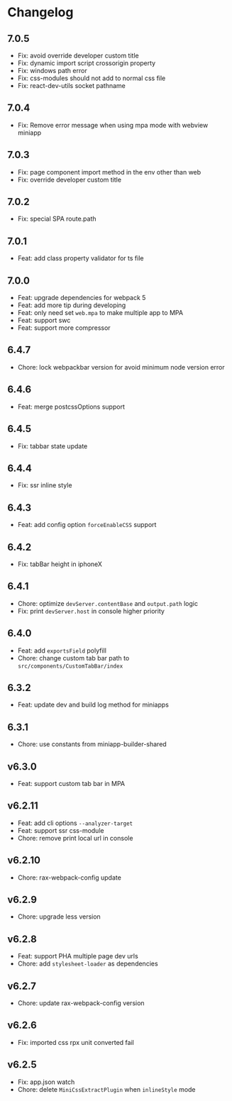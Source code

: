 # Changelog

## 7.0.5

- Fix: avoid override developer custom title
- Fix: dynamic import script crossorigin property
- Fix: windows path error
- Fix: css-modules should not add to normal css file
- Fix: react-dev-utils socket pathname

## 7.0.4

- Fix: Remove error message when using mpa mode with webview miniapp

## 7.0.3

- Fix: page component import method in the env other than web
- Fix: override developer custom title

## 7.0.2

- Fix: special SPA route.path

## 7.0.1

- Feat: add class property validator for ts file

## 7.0.0

- Feat: upgrade dependencies for webpack 5
- Feat: add more tip during developing
- Feat: only need set `web.mpa` to make multiple app to MPA
- Feat: support swc
- Feat: support more compressor

## 6.4.7

- Chore: lock webpackbar version for avoid minimum node version error

## 6.4.6

- Feat: merge postcssOptions support

## 6.4.5

- Fix: tabbar state update

## 6.4.4

- Fix: ssr inline style

## 6.4.3

- Feat: add config option `forceEnableCSS` support

## 6.4.2

- Fix: tabBar height in iphoneX

## 6.4.1

- Chore: optimize `devServer.contentBase` and `output.path` logic
- Fix: print `devServer.host` in console higher priority

## 6.4.0

- Feat: add `exportsField` polyfill
- Chore: change custom tab bar path to `src/components/CustomTabBar/index`

## 6.3.2

- Feat: update dev and build log method for miniapps

## 6.3.1

- Chore: use constants from miniapp-builder-shared

## v6.3.0

- Feat: support custom tab bar in MPA

## v6.2.11

- Feat: add cli options `--analyzer-target`
- Feat: support ssr css-module
- Chore: remove print local url in console

## v6.2.10

- Chore: rax-webpack-config update

## v6.2.9

- Chore: upgrade less version

## v6.2.8

- Feat: support PHA multiple page dev urls
- Chore: add `stylesheet-loader` as dependencies

## v6.2.7

- Chore: update rax-webpack-config version

## v6.2.6

- Fix: imported css rpx unit converted fail

## v6.2.5

- Fix: app.json watch
- Chore: delete `MiniCssExtractPlugin` when `inlineStyle` mode
